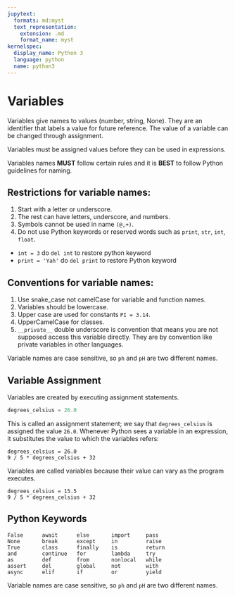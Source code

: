 ```yaml
---
jupytext:
  formats: md:myst
  text_representation:
    extension: .md
    format_name: myst
kernelspec:
  display_name: Python 3
  language: python
  name: python3
---
```


# Variables
Variables give names to values (number, string, None). They are an identifier that labels a value for future reference. The value of a variable can be changed through assignment. 

Variables must be assigned values before they can be used in expressions. 

Variables names **MUST** follow certain rules and it is **BEST** to follow Python guidelines for naming.

## Restrictions for variable names:
1. Start with a letter or underscore.
2. The rest can have letters, underscore, and numbers.
3. Symbols cannot be used in name `(@,+)`.
4. Do not use Python keywords or reserved words such as `print`, `str`, `int`, `float`.
 - `int = 3` do `del int` to restore python keyword
 - `print = 'Yah'` do `del print` to restore Python keyword

## Conventions for variable names:
1. Use snake_case not camelCase for variable and function names.
2. Variables should be lowercase.
3. Upper case are used for constants `PI = 3.14`.
4. UpperCamelCase for classes.
5. `__private__`  double underscore is convention that means you are not supposed access this variable directly. They are by convention like private variables in other languages. 

Variable names are case sensitive, so `ph` and `pH` are two different names. 

## Variable Assignment
Variables are created by executing assignment statements. 

```python
degrees_celsius = 26.0
```

This is called an assignment statement; we say that `degrees_celsius` is assigned the value `26.0`. Whenever Python sees a variable in an expression, it substitutes the value to which the variables refers:

```{code-cell} ipython3
degrees_celsius = 26.0
9 / 5 * degrees_celsius + 32
```

Variables are called variables because their value can vary as the program executes.

```{code-cell} ipython3
degrees_celsius = 15.5
9 / 5 * degrees_celsius + 32
```

## Python Keywords

```text
False      await      else       import     pass
None       break      except     in         raise
True       class      finally    is         return
and        continue   for        lambda     try
as         def        from       nonlocal   while
assert     del        global     not        with
async      elif       if         or         yield
```

Variable names are case sensitive, so `ph` and `pH` are two different names.